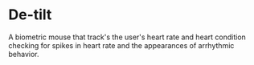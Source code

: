 # De-tilt
A biometric mouse that track's the user's heart rate and heart condition checking for spikes in heart rate and the appearances of arrhythmic behavior.
